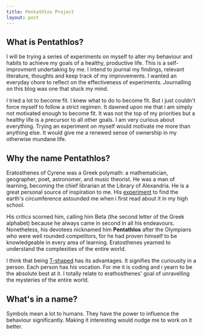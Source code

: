 ```yaml
---
title: Pentathlos Project
layout: post
---
```

## What is Pentathlos?

I will be trying a series of experiments on myself to alter my behaviour and habits to achieve my goals of a healthy, productive life. This is a self-improvment undertaking by me. I intend to journal my findings, relevant literature, thoughts and keep track of my improvements. I wanted an everyday chore to reflect on the effectiveness of experiments. Journalling on this blog was one that stuck my mind.

I tried a lot to become fit. I knew what to do to become fit. But i just couldn't force myself to follow a strict regimen. It dawned upon me that i am simply not motivated enough to become fit. It was not the top of my priorities but a healthy life is a precursor to all other goals. I am very curious about everything. Trying an experiment on myself would motivate me more than anything else. It would give me a renewed sense of ownership in my otherwise mundane life.

## Why the name Pentathlos?
Eratosthenes of Cyrene was a Greek polymath: a mathematician, geographer, poet, astronomer, and music theorist. He was a man of learning, becoming the chief librarian at the Library of Alexandria. He is a great personal source of inspiration to me. His [experiment](https://en.wikipedia.org/wiki/Eratosthenes#Measurement_of_Earth's_circumference)  to find the earth's circumference astounded me when i first read about it in my high school.


His critics scorned him, calling him Beta (the second letter of the Greek alphabet) because he always came in second in all his endeavours. Nonetheless, his devotees nicknamed him **Pentathlos** after the Olympians who were well rounded competitors, for he had proven himself to be knowledgeable in every area of learning. Eratosthenes yearned to understand the complexities of the entire world.


I think that being [T-shaped](https://jchyip.medium.com/why-t-shaped-people-e8706198e437) has its advantages. It signifies the curiousity in a person. Each person has his vocation. For me it is coding and i yearn to be the absolute best at it. I totally relate to erathosthenes' goal of unravelling the mysteries of the entire world.


## What's in a name?


Symbols mean a lot to humans. They have the power to influence the behaviour significantly. Making it interesting would nudge me to work on it better. 